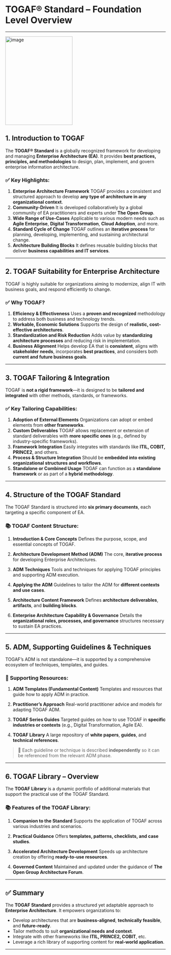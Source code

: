 # **TOGAF® Standard – Foundation Level Overview**

---
<img width="211" height="278" alt="image" src="https://github.com/user-attachments/assets/783f5ee2-02da-46c7-875d-9f1840041e5f" />

## **1. Introduction to TOGAF**

The **TOGAF® Standard** is a globally recognized framework for developing and managing **Enterprise Architecture (EA)**. It provides **best practices, principles, and methodologies** to design, plan, implement, and govern enterprise information architecture.

### ✅ Key Highlights:

1. **Enterprise Architecture Framework**
   TOGAF provides a consistent and structured approach to develop **any type of architecture in any organizational context**.
2. **Community-Driven**
   It is developed collaboratively by a global community of EA practitioners and experts under **The Open Group**.
3. **Wide Range of Use-Cases**
   Applicable to various modern needs such as **Agile Enterprise**, **Digital Transformation**, **Cloud Adoption**, and more.
4. **Standard Cycle of Change**
   TOGAF outlines an **iterative process** for planning, developing, implementing, and sustaining architectural change.
5. **Architecture Building Blocks**
   It defines reusable building blocks that deliver **business capabilities and IT services**.

---

## **2. TOGAF Suitability for Enterprise Architecture**

TOGAF is highly suitable for organizations aiming to modernize, align IT with business goals, and respond efficiently to change.

### ✅ Why TOGAF?

1. **Efficiency & Effectiveness**
   Uses a **proven and recognized** methodology to address both business and technology trends.
2. **Workable, Economic Solutions**
   Supports the design of **realistic, cost-effective architectures**.
3. **Standardization and Risk Reduction**
   Adds value by **standardizing architecture processes** and reducing risk in implementation.
4. **Business Alignment**
   Helps develop EA that is **consistent**, aligns with **stakeholder needs**, incorporates **best practices**, and considers both **current and future business goals**.

---

## **3. TOGAF Tailoring & Integration**

TOGAF is **not a rigid framework**—it is designed to be **tailored and integrated** with other methods, standards, or frameworks.

### ✅ Key Tailoring Capabilities:

1. **Adoption of External Elements**
   Organizations can adopt or embed elements from **other frameworks**.
2. **Custom Deliverables**
   TOGAF allows replacement or extension of standard deliverables with **more specific ones** (e.g., defined by industry-specific frameworks).
3. **Framework Integration**
   Easily integrates with standards like **ITIL, COBIT, PRINCE2**, and others.
4. **Process & Structure Integration**
   Should be **embedded into existing organizational structures and workflows**.
5. **Standalone or Combined Usage**
   TOGAF can function as a **standalone framework** or as part of a **hybrid methodology**.

---

## **4. Structure of the TOGAF Standard**

The TOGAF Standard is structured into **six primary documents**, each targeting a specific component of EA.

### 📚 TOGAF Content Structure:

1. **Introduction & Core Concepts**
   Defines the purpose, scope, and essential concepts of TOGAF.

2. **Architecture Development Method (ADM)**
   The core, **iterative process** for developing Enterprise Architectures.

3. **ADM Techniques**
   Tools and techniques for applying TOGAF principles and supporting ADM execution.

4. **Applying the ADM**
   Guidelines to tailor the ADM for **different contexts and use cases**.

5. **Architecture Content Framework**
   Defines **architecture deliverables**, **artifacts**, and **building blocks**.

6. **Enterprise Architecture Capability & Governance**
   Details the **organizational roles, processes, and governance** structures necessary to sustain EA practices.

---

## **5. ADM, Supporting Guidelines & Techniques**

TOGAF’s ADM is not standalone—it is supported by a comprehensive ecosystem of techniques, templates, and guides.

### 🧰 Supporting Resources:

1. **ADM Templates (Fundamental Content)**
   Templates and resources that guide how to apply ADM in practice.

2. **Practitioner’s Approach**
   Real-world practitioner advice and models for adapting TOGAF ADM.

3. **TOGAF Series Guides**
   Targeted guides on how to use TOGAF in **specific industries or contexts** (e.g., Digital Transformation, Agile EA).

4. **TOGAF Library**
   A large repository of **white papers**, **guides**, and **technical references**.

> 🔹 Each guideline or technique is described **independently** so it can be referenced from the relevant ADM phase.

---

## **6. TOGAF Library – Overview**

The **TOGAF Library** is a dynamic portfolio of additional materials that support the practical use of the TOGAF Standard.

### 📚 Features of the TOGAF Library:

1. **Companion to the Standard**
   Supports the application of TOGAF across various industries and scenarios.

2. **Practical Guidance**
   Offers **templates, patterns, checklists, and case studies**.

3. **Accelerated Architecture Development**
   Speeds up architecture creation by offering **ready-to-use resources**.

4. **Governed Content**
   Maintained and updated under the guidance of **The Open Group Architecture Forum**.

---

## ✅ Summary

The **TOGAF Standard** provides a structured yet adaptable approach to **Enterprise Architecture**. It empowers organizations to:

* Develop architectures that are **business-aligned**, **technically feasible**, and **future-ready**.
* Tailor methods to suit **organizational needs and context**.
* Integrate with other frameworks like **ITIL, PRINCE2, COBIT**, etc.
* Leverage a rich library of supporting content for **real-world application**.

---


